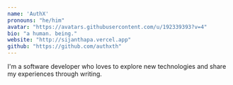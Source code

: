 ```yaml
---
name: 'AuthX'
pronouns: "he/him"
avatar: "https://avatars.githubusercontent.com/u/192339393?v=4"
bio: "a human. being."
website: "http://sijanthapa.vercel.app"
github: "https://github.com/authxth"
---
```


I'm a software developer who loves to explore new technologies and share my experiences through writing.
